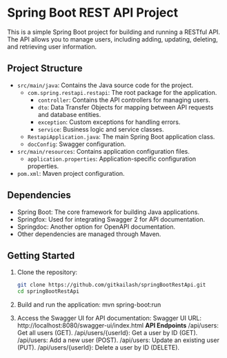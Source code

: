 # Spring Boot REST API Project

This is a simple Spring Boot project for building and running a RESTful API. The API allows you to manage users, including adding, updating, deleting, and retrieving user information.

## Project Structure

- `src/main/java`: Contains the Java source code for the project.
  - `com.spring.restapi.restapi`: The root package for the application.
    - `controller`: Contains the API controllers for managing users.
    - `dto`: Data Transfer Objects for mapping between API requests and database entities.
    - `exception`: Custom exceptions for handling errors.
    - `service`: Business logic and service classes.
  - `RestapiApplication.java`: The main Spring Boot application class.
  - `docConfig`: Swagger configuration.
- `src/main/resources`: Contains application configuration files.
  - `application.properties`: Application-specific configuration properties.
- `pom.xml`: Maven project configuration.

## Dependencies

- Spring Boot: The core framework for building Java applications.
- Springfox: Used for integrating Swagger 2 for API documentation.
- Springdoc: Another option for OpenAPI documentation.
- Other dependencies are managed through Maven.

## Getting Started

1. Clone the repository:

   ```bash
   git clone https://github.com/gitkailash/springBootRestApi.git
   cd springBootRestApi
   
2. Build and run the application:
  mvn spring-boot:run


3. Access the Swagger UI for API documentation:
  Swagger UI URL: http://localhost:8080/swagger-ui/index.html
  **API Endpoints**
  /api/users: Get all users (GET).
  /api/users/{userId}: Get a user by ID (GET).
  /api/users: Add a new user (POST).
  /api/users: Update an existing user (PUT).
  /api/users/{userId}: Delete a user by ID (DELETE).

